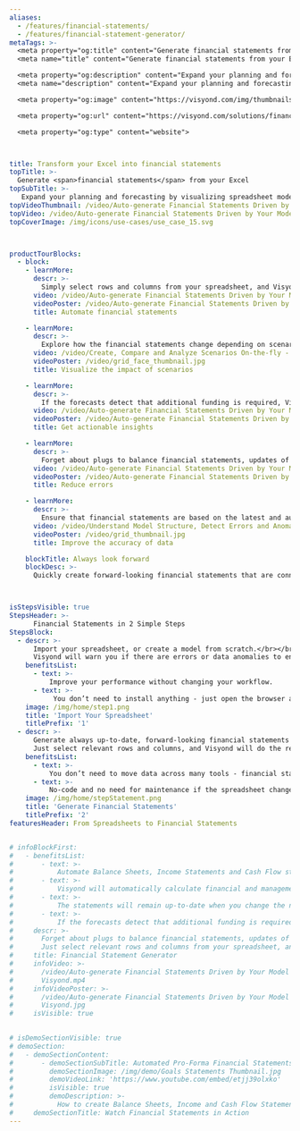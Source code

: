 ```yaml
---
aliases: 
  - /features/financial-statements/
  - /features/financial-statement-generator/
metaTags: >-
  <meta property="og:title" content="Generate financial statements from your Excel">
  <meta name="title" content="Generate financial statements from your Excel">

  <meta property="og:description" content="Expand your planning and forecasting by visualizing spreadsheet models as scenario-driven financial statements: Balance Sheet, Income Statement, and Cash Flow Statement.">
  <meta name="description" content="Expand your planning and forecasting by visualizing spreadsheet models as scenario-driven financial statements: Balance Sheet, Income Statement, and Cash Flow Statement.">

  <meta property="og:image" content="https://visyond.com/img/thumbnails/solutions2023/Thumbnail - Solutions - Statements 2023.png">

  <meta property="og:url" content="https://visyond.com/solutions/financial-statement-generator/">

  <meta property="og:type" content="website">



title: Transform your Excel into financial statements
topTitle: >-
  Generate <span>financial statements</span> from your Excel
topSubTitle: >-
   Expand your planning and forecasting by visualizing spreadsheet models as scenario-driven financial statements: Balance Sheet, Income Statement, and Cash Flow Statement.
topVideoThumbnail: /video/Auto-generate Financial Statements Driven by Your Model - Visyond.jpg
topVideo: /video/Auto-generate Financial Statements Driven by Your Model - Visyond.mp4
topCoverImage: /img/icons/use-cases/use_case_15.svg



productTourBlocks:
  - block:
    - learnMore:
      descr: >-
        Simply select rows and columns from your spreadsheet, and Visyond will generate financial statements and calculate ratios, KPIs for financial and management accounting, growth, and changes against previous periods.
      video: /video/Auto-generate Financial Statements Driven by Your Model - Visyond.mp4
      videoPoster: /video/Auto-generate Financial Statements Driven by Your Model - Visyond.jpg
      title: Automate financial statements

    - learnMore:
      descr: >-
        Explore how the financial statements change depending on scenarios and forecasts that you and your team contribute to the central model.
      video: /video/Create, Compare and Analyze Scenarios On-the-fly - Visyond.mp4
      videoPoster: /video/grid_face_thumbnail.jpg
      title: Visualize the impact of scenarios

    - learnMore:
      descr: >-
        If the forecasts detect that additional funding is required, Visyond will show how much debt and/or equity you need to raise.
      video: /video/Auto-generate Financial Statements Driven by Your Model - Visyond.mp4
      videoPoster: /video/Auto-generate Financial Statements Driven by Your Model - Visyond.jpg
      title: Get actionable insights

    - learnMore:
      descr: >-
        Forget about plugs to balance financial statements, updates of depreciation schedules, and other error-prone activities. The statements will also stay up-to-date with the latest changes in the central audited model.
      video: /video/Auto-generate Financial Statements Driven by Your Model - Visyond.mp4 
      videoPoster: /video/Auto-generate Financial Statements Driven by Your Model - Visyond.jpg
      title: Reduce errors

    - learnMore:
      descr: >-
        Ensure that financial statements are based on the latest and audited model. Identify errors, data anomalies, and logical inconsistencies. Track changes, data sources, and feedback from stakeholders.
      video: /video/Understand Model Structure, Detect Errors and Anomalies - Visyond.mp4
      videoPoster: /video/grid_thumbnail.jpg
      title: Improve the accuracy of data 

    blockTitle: Always look forward
    blockDesc: >-
      Quickly create forward-looking financial statements that are connected to the central model and its scenarios, and visualize how they change under different conditions.



isStepsVisible: true
StepsHeader: >-
      Financial Statements in 2 Simple Steps
StepsBlock:
  - descr: >-
      Import your spreadsheet, or create a model from scratch.</br></br>
      Visyond will warn you if there are errors or data anomalies to ensure that your financial statements and reports are accurate.
    benefitsList:
      - text: >-
          Improve your performance without changing your workflow.
      - text: >-
           You don’t need to install anything - just open the browser and start getting results right away.
    image: /img/home/step1.png
    title: 'Import Your Spreadsheet'
    titlePrefix: '1'
  - descr: >-
      Generate always up-to-date, forward-looking financial statements from your spreadsheet.</br></br> 
      Just select relevant rows and columns, and Visyond will do the rest.
    benefitsList:
      - text: >-    
          You don’t need to move data across many tools - financial statements are in the cloud together with the model, its scenarios and dashboards.
      - text: >-
          No-code and no need for maintenance if the spreadsheet changes.
    image: /img/home/stepStatement.png
    title: 'Generate Financial Statements'
    titlePrefix: '2'
featuresHeader: From Spreadsheets to Financial Statements


# infoBlockFirst:
#   - benefitsList:
#       - text: >-
#           Automate Balance Sheets, Income Statements and Cash Flow statements - just select the drivers and depreciation parameters and Visyond will do the rest.
#       - text: >-
#           Visyond will automatically calculate financial and management ratios, growth and changes against previous periods.
#       - text: >-
#           The statements will remain up-to-date when you change the numbers in the spreadsheet or the settings.
#       - text: >-
#           If the forecasts detect that additional funding is required, Visyond will show how much debt and/or equity you need to raise.
#     descr: >-
#       Forget about plugs to balance financial statements, updates of depreciation schedules, and other error-prone activities.</br></br>
#       Just select relevant rows and columns from your spreadsheet, and Visyond will transform your operating model into Balance Sheets, Income and Cash Flow Statements, ratios and KPIs for financial and management accounting.
#     title: Financial Statement Generator
#     infoVideo: >-
#       /video/Auto-generate Financial Statements Driven by Your Model -
#       Visyond.mp4
#     infoVideoPoster: >-
#       /video/Auto-generate Financial Statements Driven by Your Model -
#       Visyond.jpg    
#     isVisible: true
    

# isDemoSectionVisible: true
# demoSection:
#   - demoSectionContent:  
#       - demoSectionSubTitle: Automated Pro-Forma Financial Statements
#         demoSectionImage: /img/demo/Goals Statements Thumbnail.jpg
#         demoVideoLink: 'https://www.youtube.com/embed/etjj39olxko'
#         isVisible: true
#         demoDescription: >-
#           How to create Balance Sheets, Income and Cash Flow Statements in Visyond?
#     demoSectionTitle: Watch Financial Statements in Action
---
```


